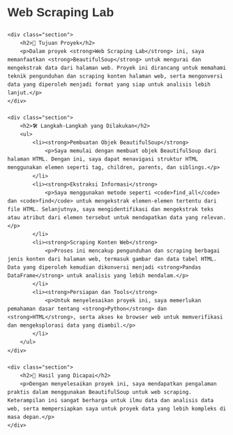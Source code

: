 <!DOCTYPE html>
<html lang="en">
<head>
    <meta charset="UTF-8">
    <meta name="viewport" content="width=device-width, initial-scale=1.0">
    <title>Web Scraping Lab</title>
    <style>
        body {
            font-family: Arial, sans-serif;
            line-height: 1.6;
            margin: 20px;
        }
        h1 {
            color: #333;
        }
        h2 {
            color: #444;
        }
        .section {
            margin-bottom: 20px;
        }
        .section h2 {
            background-color: #f4f4f4;
            padding: 10px;
            border-left: 5px solid #4CAF50;
        }
        .section p {
            margin: 10px 0;
        }
    </style>
</head>
<body>
    <h1>Web Scraping Lab</h1>

    <div class="section">
        <h2>🎯 Tujuan Proyek</h2>
        <p>Dalam proyek <strong>Web Scraping Lab</strong> ini, saya memanfaatkan <strong>BeautifulSoup</strong> untuk mengurai dan mengekstrak data dari halaman web. Proyek ini dirancang untuk memahami teknik pengunduhan dan scraping konten halaman web, serta mengonversi data yang diperoleh menjadi format yang siap untuk analisis lebih lanjut.</p>
    </div>

    <div class="section">
        <h2>🛠️ Langkah-Langkah yang Dilakukan</h2>
        <ul>
            <li><strong>Pembuatan Objek BeautifulSoup</strong>
                <p>Saya memulai dengan membuat objek BeautifulSoup dari halaman HTML. Dengan ini, saya dapat menavigasi struktur HTML menggunakan elemen seperti tag, children, parents, dan siblings.</p>
            </li>
            <li><strong>Ekstraksi Informasi</strong>
                <p>Saya menggunakan metode seperti <code>find_all</code> dan <code>find</code> untuk mengekstrak elemen-elemen tertentu dari file HTML. Selanjutnya, saya mengidentifikasi dan mengekstrak teks atau atribut dari elemen tersebut untuk mendapatkan data yang relevan.</p>
            </li>
            <li><strong>Scraping Konten Web</strong>
                <p>Proses ini mencakup pengunduhan dan scraping berbagai jenis konten dari halaman web, termasuk gambar dan data tabel HTML. Data yang diperoleh kemudian dikonversi menjadi <strong>Pandas DataFrame</strong> untuk analisis yang lebih mendalam.</p>
            </li>
            <li><strong>Persiapan dan Tools</strong>
                <p>Untuk menyelesaikan proyek ini, saya memerlukan pemahaman dasar tentang <strong>Python</strong> dan <strong>HTML</strong>, serta akses ke browser web untuk memverifikasi dan mengeksplorasi data yang diambil.</p>
            </li>
        </ul>
    </div>

    <div class="section">
        <h2>🚀 Hasil yang Dicapai</h2>
        <p>Dengan menyelesaikan proyek ini, saya mendapatkan pengalaman praktis dalam menggunakan BeautifulSoup untuk web scraping. Keterampilan ini sangat berharga untuk ilmu data dan analisis data web, serta mempersiapkan saya untuk proyek data yang lebih kompleks di masa depan.</p>
    </div>
</body>
</html>
